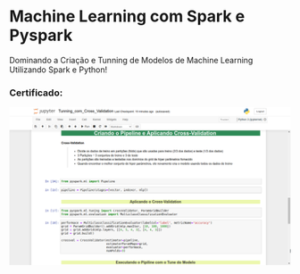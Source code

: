 # Machine Learning com Spark e Pyspark
Dominando a Criação e Tunning de Modelos de Machine Learning Utilizando Spark e Python!

### Certificado:
![PySpark](demo.png)
